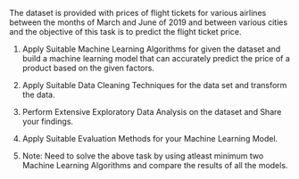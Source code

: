 The dataset is provided with prices of flight tickets for various airlines between the months of March and June of 2019 and between various cities and the objective of this task is to predict the flight ticket price.



1)  Apply Suitable Machine Learning Algorithms for given the dataset and build a machine learning model that can accurately predict the price of a product based on the given factors.

2)  Apply Suitable Data Cleaning Techniques for the data set and transform the data.

3)  Perform Extensive Exploratory Data Analysis on the dataset and Share your findings.

4)  Apply Suitable Evaluation Methods for your Machine Learning Model.

5)  Note: Need to solve the above task by using atleast minimum two Machine Learning Algorithms and compare the results of all the models.
